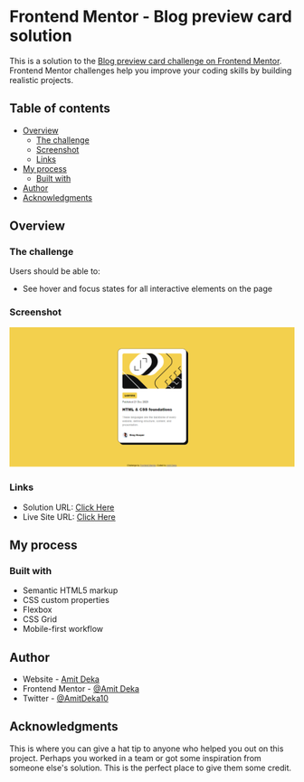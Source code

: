 # Frontend Mentor - Blog preview card solution

This is a solution to the [Blog preview card challenge on Frontend Mentor](https://www.frontendmentor.io/challenges/blog-preview-card-ckPaj01IcS). Frontend Mentor challenges help you improve your coding skills by building realistic projects.

## Table of contents

- [Overview](#overview)
  - [The challenge](#the-challenge)
  - [Screenshot](#screenshot)
  - [Links](#links)
- [My process](#my-process)
  - [Built with](#built-with)
- [Author](#author)
- [Acknowledgments](#acknowledgments)

## Overview

### The challenge

Users should be able to:

- See hover and focus states for all interactive elements on the page

### Screenshot

![](./blog-preview-card-ss.png)

### Links

- Solution URL: [Click Here](https://github.com/AmitDeka/Blog-preview-card-Frontend-Mentor)
- Live Site URL: [Click Here](https://amitdeka.github.io/Blog-preview-card-Frontend-Mentor/)

## My process

### Built with

- Semantic HTML5 markup
- CSS custom properties
- Flexbox
- CSS Grid
- Mobile-first workflow

## Author

- Website - [Amit Deka](https://www.amitdeka.github.io)
- Frontend Mentor - [@Amit Deka](https://www.frontendmentor.io/profile/AmitDeka)
- Twitter - [@AmitDeka10](https://www.twitter.com/AmitDeka10)

## Acknowledgments

This is where you can give a hat tip to anyone who helped you out on this project. Perhaps you worked in a team or got some inspiration from someone else's solution. This is the perfect place to give them some credit.
